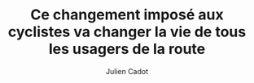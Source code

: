 ---
layout: post
title: "Ce changement imposé aux cyclistes va changer la vie de tous les usagers de la route"
link: https://www.numerama.com/tech/1862250-un-decret-contraint-les-cyclistes-a-la-sobriete-lumineuse.html
author: "Julien Cadot"
published_date: "09/12/2024"
description: "Deux choses sont à retenir :
Le feu arrière « ne doit pas être clignotant », comme le feu avant.
    Le cycliste peut porter sur lui des éclairages qui ont la même caractéristique que ceux du vélo. Autrement dit, vous pouvez avoir un gilet ou un casque avec un feu blanc fixe à l’avant et un feu rouge fixe à l’arrière."
language: "fr_FR"
categories: "Liens"
tags: "vélo législation"
og-tags: "vélo législation"
permalink: /:categories/:year/:month/:day/:title/
---